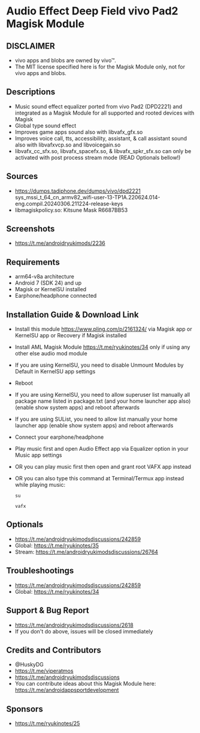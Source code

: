 # Audio Effect Deep Field vivo Pad2 Magisk Module

## DISCLAIMER
- vivo apps and blobs are owned by vivo™.
- The MIT license specified here is for the Magisk Module only, not for vivo apps and blobs.

## Descriptions
- Music sound effect equalizer ported from vivo Pad2 (DPD2221) and integrated as a Magisk Module for all supported and rooted devices with Magisk
- Global type sound effect
- Improves game apps sound also with libvafx_gfx.so
- Improves voice call, tts, accessibility, assistant, & call assistant sound also with libvafxvcp.so and libvoicegain.so
- libvafx_cc_sfx.so, libvafx_spacefx.so, & libvafx_spkr_sfx.so can only be activated with post process stream mode (READ Optionals bellow!)

## Sources
- https://dumps.tadiphone.dev/dumps/vivo/dpd2221 sys_mssi_t_64_cn_armv82_wifi-user-13-TP1A.220624.014-eng.compil.20240306.211224-release-keys
- libmagiskpolicy.so: Kitsune Mask R6687BB53

## Screenshots
- https://t.me/androidryukimods/2236

## Requirements
- arm64-v8a architecture
- Android 7 (SDK 24) and up
- Magisk or KernelSU installed
- Earphone/headphone connected

## Installation Guide & Download Link
- Install this module https://www.pling.com/p/2161324/ via Magisk app or KernelSU app or Recovery if Magisk installed
- Install AML Magisk Module https://t.me/ryukinotes/34 only if using any other else audio mod module
- If you are using KernelSU, you need to disable Unmount Modules by Default in KernelSU app settings
- Reboot
- If you are using KernelSU, you need to allow superuser list manually all package name listed in package.txt (and your home launcher app also) (enable show system apps) and reboot afterwards
- If you are using SUList, you need to allow list manually your home launcher app (enable show system apps) and reboot afterwards
- Connect your earphone/headphone
- Play music first and open Audio Effect app via Equalizer option in your Music app settings
- OR you can play music first then open and grant root VAFX app instead
- OR you can also type this command at Terminal/Termux app instead while playing music:

  `su`
  
  `vafx`

## Optionals
- https://t.me/androidryukimodsdiscussions/242859
- Global: https://t.me/ryukinotes/35
- Stream: https://t.me/androidryukimodsdiscussions/26764

## Troubleshootings
- https://t.me/androidryukimodsdiscussions/242859
- Global: https://t.me/ryukinotes/34

## Support & Bug Report
- https://t.me/androidryukimodsdiscussions/2618
- If you don't do above, issues will be closed immediately

## Credits and Contributors
- @HuskyDG
- https://t.me/viperatmos
- https://t.me/androidryukimodsdiscussions
- You can contribute ideas about this Magisk Module here: https://t.me/androidappsportdevelopment

## Sponsors
- https://t.me/ryukinotes/25


